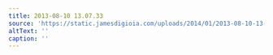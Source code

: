 ```yaml
---
title: 2013-08-10 13.07.33
source: 'https://static.jamesdigioia.com/uploads/2014/01/2013-08-10-13-07-33-scaled.jpg'
altText: ''
caption: ''
---
```


